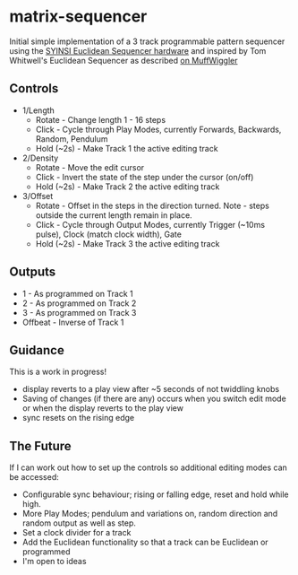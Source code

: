 # matrix-sequencer

Initial simple implementation of a 3 track programmable pattern sequencer using the [SYINSI Euclidean Sequencer hardware](http://syinsi.com/shop/modules/euclidean-built/) and inspired by Tom Whitwell's Euclidean Sequencer as described [on MuffWiggler](https://www.muffwiggler.com/forum/viewtopic.php?t=45485&start=all&postdays=0&postorder=asc)

## Controls
+ 1/Length
  + Rotate - Change length 1 - 16 steps
  + Click - Cycle through Play Modes, currently Forwards, Backwards, Random, Pendulum
  + Hold (~2s) - Make Track 1 the active editing track
+ 2/Density
  + Rotate - Move the edit cursor
  + Click - Invert the state of the step under the cursor (on/off)
  + Hold (~2s) - Make Track 2 the active editing track
+ 3/Offset
  + Rotate - Offset in the steps in the direction turned. Note - steps outside the current length remain in place.
  + Click - Cycle through Output Modes, currently Trigger (~10ms pulse), Clock (match clock width), Gate
  + Hold (~2s) - Make Track 3 the active editing track

## Outputs
+ 1 - As programmed on Track 1
+ 2 - As programmed on Track 2
+ 3 - As programmed on Track 3
+ Offbeat - Inverse of Track 1

## Guidance
This is a work in progress!
+ display reverts to a play view after ~5 seconds of not twiddling knobs
+ Saving of changes (if there are any) occurs when you switch edit mode or when the display reverts to the play view
+ sync resets on the rising edge

## The Future
If I can work out how to set up the controls so additional editing modes can be accessed:
+ Configurable sync behaviour; rising or falling edge, reset and hold while high.
+ More Play Modes; pendulum and variations on, random direction and random output as well as step.
+ Set a clock divider for a track
+ Add the Euclidean functionality so that a track can be Euclidean or programmed
+ I'm open to ideas
